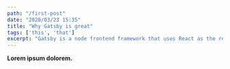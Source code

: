 ```yaml
---
path: "/first-post"
date: "2020/03/23 15:35"
title: "Why Gatsby is great"
tags: ['this', 'that']
excerpt: "Gatsby is a node frontend framework that uses React as the rendering library. It's pretty awesome to build static sites."
---
```


**Lorem ipsum dolorem.**
